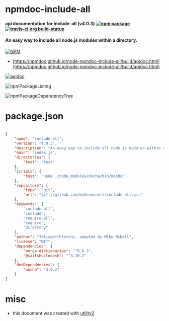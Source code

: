 # npmdoc-include-all

#### api documentation for  include-all (v4.0.3)  [![npm package](https://img.shields.io/npm/v/npmdoc-include-all.svg?style=flat-square)](https://www.npmjs.org/package/npmdoc-include-all) [![travis-ci.org build-status](https://api.travis-ci.org/npmdoc/node-npmdoc-include-all.svg)](https://travis-ci.org/npmdoc/node-npmdoc-include-all)

#### An easy way to include all node.js modules within a directory.

[![NPM](https://nodei.co/npm/include-all.png?downloads=true&downloadRank=true&stars=true)](https://www.npmjs.com/package/include-all)

- [https://npmdoc.github.io/node-npmdoc-include-all/build/apidoc.html](https://npmdoc.github.io/node-npmdoc-include-all/build/apidoc.html)

[![apidoc](https://npmdoc.github.io/node-npmdoc-include-all/build/screenCapture.buildCi.browser.%252Ftmp%252Fbuild%252Fapidoc.html.png)](https://npmdoc.github.io/node-npmdoc-include-all/build/apidoc.html)

![npmPackageListing](https://npmdoc.github.io/node-npmdoc-include-all/build/screenCapture.npmPackageListing.svg)

![npmPackageDependencyTree](https://npmdoc.github.io/node-npmdoc-include-all/build/screenCapture.npmPackageDependencyTree.svg)



# package.json

```json

{
    "name": "include-all",
    "version": "4.0.3",
    "description": "An easy way to include all node.js modules within a directory.",
    "main": "index.js",
    "directories": {
        "test": "test"
    },
    "scripts": {
        "test": "node ./node_modules/mocha/bin/mocha"
    },
    "repository": {
        "type": "git",
        "url": "git://github.com/mikermcneil/include-all.git"
    },
    "keywords": [
        "include-all",
        "include",
        "require-all",
        "require",
        "directory"
    ],
    "author": "felixge+thlorenz, adapted by Mike McNeil",
    "license": "MIT",
    "dependencies": {
        "merge-dictionaries": "^0.0.3",
        "@sailshq/lodash": "^3.10.2"
    },
    "devDependencies": {
        "mocha": "3.0.2"
    }
}
```



# misc
- this document was created with [utility2](https://github.com/kaizhu256/node-utility2)
